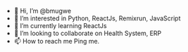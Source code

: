- 👋 Hi, I’m @bmugwe
- 👀 I’m interested in Python, ReactJs, Remixrun, JavaScript
- 🌱 I’m currently learning ReactJs
- 💞️ I’m looking to collaborate on Health System, ERP
- 📫 How to reach me Ping me.

<!---
bmugwe/bmugwe is a ✨ special ✨ repository because its `README.md` (this file) appears on your GitHub profile.
You can click the Preview link to take a look at your changes.
--->
